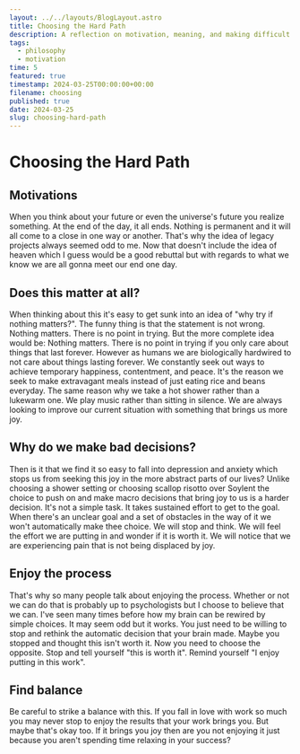 ```yaml
---
layout: ../../layouts/BlogLayout.astro
title: Choosing the Hard Path
description: A reflection on motivation, meaning, and making difficult choices in life
tags:
  - philosophy
  - motivation
time: 5
featured: true
timestamp: 2024-03-25T00:00:00+00:00
filename: choosing
published: true
date: 2024-03-25
slug: choosing-hard-path
---
```


# Choosing the Hard Path

## Motivations

When you think about your future or even the universe's future you realize something. At the end of the day, it all ends. Nothing is permanent and it will all come to a close in one way or another. That's why the idea of legacy projects always seemed odd to me. Now that doesn't include the idea of heaven which I guess would be a good rebuttal but with regards to what we know we are all gonna meet our end one day.

## Does this matter at all?

When thinking about this it's easy to get sunk into an idea of "why try if nothing matters?". The funny thing is that the statement is not wrong. Nothing matters. There is no point in trying. But the more complete idea would be: Nothing matters. There is no point in trying if you only care about things that last forever. However as humans we are biologically hardwired to not care about things lasting forever. We constantly seek out ways to achieve temporary happiness, contentment, and peace. It's the reason we seek to make extravagant meals instead of just eating rice and beans everyday. The same reason why we take a hot shower rather than a lukewarm one. We play music rather than sitting in silence. We are always looking to improve our current situation with something that brings us more joy.

## Why do we make bad decisions?

Then is it that we find it so easy to fall into depression and anxiety which stops us from seeking this joy in the more abstract parts of our lives? Unlike choosing a shower setting or choosing scallop risotto over Soylent the choice to push on and make macro decisions that bring joy to us is a harder decision. It's not a simple task. It takes sustained effort to get to the goal. When there's an unclear goal and a set of obstacles in the way of it we won't automatically make thee choice. We will stop and think. We will feel the effort we are putting in and wonder if it is worth it. We will notice that we are experiencing pain that is not being displaced by joy.

## Enjoy the process

That's why so many people talk about enjoying the process. Whether or not we can do that is probably up to psychologists but I choose to believe that we can. I've seen many times before how my brain can be rewired by simple choices. It may seem odd but it works. You just need to be willing to stop and rethink the automatic decision that your brain made. Maybe you stopped and thought this isn't worth it. Now you need to choose the opposite. Stop and tell yourself "this is worth it". Remind yourself "I enjoy putting in this work".

## Find balance

Be careful to strike a balance with this. If you fall in love with work so much you may never stop to enjoy the results that your work brings you. But maybe that's okay too. If it brings you joy then are you not enjoying it just because you aren't spending time relaxing in your success?
